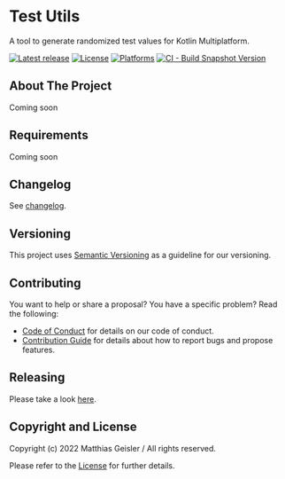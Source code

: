 # Test Utils
A tool to generate randomized test values for Kotlin Multiplatform.

[![Latest release](https://raw.githubusercontent.com/bitPogo/test-utils-kmp/main/docs/src/assets/badge-release-latest.svg)](https://github.com/bitPogo/kfixture/releases)
[![License](https://raw.githubusercontent.com/bitPogo/test-utils-kmp/main/docs/src/assets/badge-license.svg)](https://github.com/bitPogo/kfixture/blob/main/LICENSE)
[![Platforms](https://raw.githubusercontent.com/bitPogo/test-utils-kmp/main/docs/src/assets/badge-platform-support.svg)](https://github.com/bitPogo/kfixture/blob/main/docs/src/assets/badge-platform-support.svg)
[![CI - Build Snapshot Version](https://github.com/bitPogo/test-utils-kmp/actions/workflows/ci-latest-version.yml/badge.svg)](https://github.com/bitPogo/kfixture/actions/workflows/ci-latest-version.yml/badge.svg)

## About The Project
Coming soon

## Requirements

Coming soon

## Changelog

See [changelog](https://github.com/bitPogo/test-utils-kmp/blob/main/CHANGELOG.md).

## Versioning

This project uses [Semantic Versioning](http://semver.org/) as a guideline for our versioning.

## Contributing

You want to help or share a proposal? You have a specific problem? Read the following:

* [Code of Conduct](https://github.com/bitPogo/test-utils-kmp/blob/main/CODE_OF_CONDUCT.md) for details on our code of conduct.
* [Contribution Guide](https://github.com/bitPogo/test-utils-kmp/blob/main/CONTRIBUTING.md) for details about how to report bugs and propose features.

## Releasing

Please take a look [here](https://github.com/bitPogo/test-utils-kmp/tree/main/docs/src/development/releasing.md).

## Copyright and License

Copyright (c) 2022 Matthias Geisler / All rights reserved.

Please refer to the [License](https://github.com/bitPogo/test-utils-kmp/blob/main/LICENSE) for further details.
